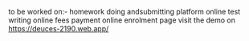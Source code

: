 to be worked on:-
    homework doing andsubmitting platform
    online test writing
    online fees payment
    online enrolment page
 visit the demo on https://deuces-2190.web.app/

